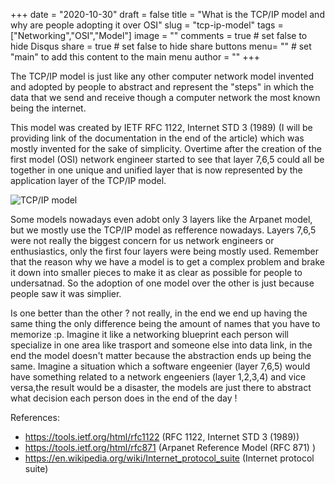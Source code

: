 +++
date = "2020-10-30"
draft = false
title = "What is the TCP/IP model and why are people adopting it over OSI"
slug = "tcp-ip-model"
tags = ["Networking","OSI","Model"]
image = ""
comments = true	# set false to hide Disqus
share = true	# set false to hide share buttons
menu= ""		# set "main" to add this content to the main menu
author = ""
+++

The TCP/IP model is just like any other computer network model invented and adopted by people to abstract and represent the "steps" in which the data that we send and receive though a computer network the most known being the internet.

This model was created by IETF RFC 1122, Internet STD 3 (1989) (I will be providing link of the documentation in the end of the article) which was mostly invented for the sake of simplicity. Overtime after the creation of the first model (OSI) network engineer started to see that layer 7,6,5 could all be together in one unique and unified layer that is now represented by the application layer of the TCP/IP model.

![TCP/IP model](https://1.bp.blogspot.com/-gdZOMP_8Et4/WTkK6gAKRQI/AAAAAAAACzw/XhDjcUcKGhACYw2URSTEqty4Q7hVOs76ACLcB/s1600/Screen%2BShot%2B2017-06-08%2Bat%2B1.59.05%2BPM.png)

Some models nowadays even adobt only 3 layers like the Arpanet model, but we mostly use the TCP/IP model as refference nowadays. Layers 7,6,5 were not really the biggest concern for us network engineers or enthusiastics, only the first four layers were being mostly used. Remember that the reason why we have a model is to get a complex problem and brake it down into smaller pieces to make it as clear as possible for people to undersatnad. So the adoption of one model over the other is just because people saw it was simplier.

Is one better than the other ? not really, in the end we end up having the same thing the only difference being the amount of names that you have to memorize :p. Imagine it like a networking blueprint each person will specialize in one area like trasport and someone else into data link, in the end the model doesn't matter because the abstraction ends up being the same. Imagine a situation which a software engeenier (layer 7,6,5) would have something related to a network engeeniers (layer 1,2,3,4) and vice versa,the result would be a disaster, the models are just there to abstract what decision each person does in the end of the day !

References:

- https://tools.ietf.org/html/rfc1122 (RFC 1122, Internet STD 3 (1989))
- https://tools.ietf.org/html/rfc871 (Arpanet Reference Model (RFC 871) )
- https://en.wikipedia.org/wiki/Internet_protocol_suite (Internet protocol suite)
